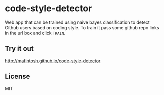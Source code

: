 # code-style-detector

Web app that can be trained using naive bayes classification to detect Github users based on coding style.
To train it pass some github repo links in the url box and click `TRAIN`.

## Try it out

http://mafintosh.github.io/code-style-detector

## License

MIT